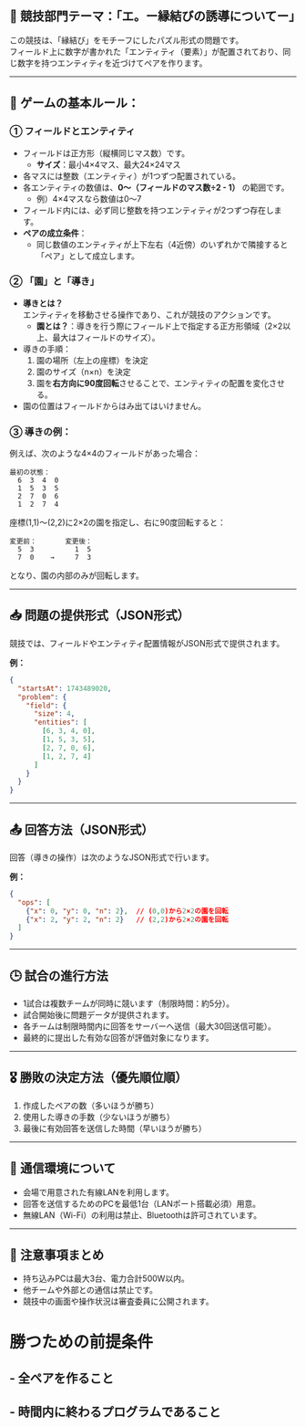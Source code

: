 ## 🌟 競技部門テーマ：「エ。ー縁結びの誘導についてー」

この競技は、「縁結び」をモチーフにしたパズル形式の問題です。  
フィールド上に数字が書かれた「エンティティ（要素）」が配置されており、同じ数字を持つエンティティを近づけてペアを作ります。

---

## 📌 ゲームの基本ルール：

### ① フィールドとエンティティ
- フィールドは正方形（縦横同じマス数）です。
  - **サイズ**：最小4×4マス、最大24×24マス
- 各マスには整数（エンティティ）が1つずつ配置されている。
- 各エンティティの数値は、**0～（フィールドのマス数÷2 - 1）** の範囲です。
  - 例）4×4マスなら数値は0〜7
- フィールド内には、必ず同じ整数を持つエンティティが2つずつ存在します。
- **ペアの成立条件**：
  - 同じ数値のエンティティが上下左右（4近傍）のいずれかで隣接すると「ペア」として成立します。

### ② 「園」と「導き」
- **導きとは？**  
  エンティティを移動させる操作であり、これが競技のアクションです。
  - **園とは？**：導きを行う際にフィールド上で指定する正方形領域（2×2以上、最大はフィールドのサイズ）。
- 導きの手順：
  1. 園の場所（左上の座標）を決定
  2. 園のサイズ（n×n）を決定
  3. 園を**右方向に90度回転**させることで、エンティティの配置を変化させる。
- 園の位置はフィールドからはみ出てはいけません。

### ③ 導きの例：
例えば、次のような4×4のフィールドがあった場合：

```
最初の状態：
  6  3  4  0
  1  5  3  5
  2  7  0  6
  1  2  7  4
```

座標(1,1)〜(2,2)に2×2の園を指定し、右に90度回転すると：

```
変更前：       変更後：
  5  3          1  5
  7  0    →     7  3
```

となり、園の内部のみが回転します。

---

## 📥 問題の提供形式（JSON形式）
競技では、フィールドやエンティティ配置情報がJSON形式で提供されます。

**例：**
```json
{
  "startsAt": 1743489020, 
  "problem": { 
    "field": { 
      "size": 4, 
      "entities": [ 
        [6, 3, 4, 0], 
        [1, 5, 3, 5], 
        [2, 7, 0, 6], 
        [1, 2, 7, 4] 
      ] 
    } 
  } 
}
```

---

## 📤 回答方法（JSON形式）
回答（導きの操作）は次のようなJSON形式で行います。

**例：**
```json
{
  "ops": [
    {"x": 0, "y": 0, "n": 2},  // (0,0)から2×2の園を回転
    {"x": 2, "y": 2, "n": 2}   // (2,2)から2×2の園を回転
  ]
}
```

---

## 🕒 試合の進行方法
- 1試合は複数チームが同時に競います（制限時間：約5分）。
- 試合開始後に問題データが提供されます。
- 各チームは制限時間内に回答をサーバーへ送信（最大30回送信可能）。
- 最終的に提出した有効な回答が評価対象になります。

---

## 🎖️ 勝敗の決定方法（優先順位順）
1. 作成したペアの数（多いほうが勝ち）
2. 使用した導きの手数（少ないほうが勝ち）
3. 最後に有効回答を送信した時間（早いほうが勝ち）

---

## 📡 通信環境について
- 会場で用意された有線LANを利用します。
- 回答を送信するためのPCを最低1台（LANポート搭載必須）用意。
- 無線LAN（Wi-Fi）の利用は禁止、Bluetoothは許可されています。

---

## 🚨 注意事項まとめ
- 持ち込みPCは最大3台、電力合計500W以内。
- 他チームや外部との通信は禁止です。
- 競技中の画面や操作状況は審査委員に公開されます。



# 勝つための前提条件
 ## - 全ペアを作ること
 ## - 時間内に終わるプログラムであること